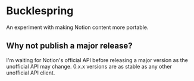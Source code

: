 # Bucklespring

An experiment with making Notion content more portable.

## Why not publish a major release?
I'm waiting for Notion's official API before releasing a major version as the unofficial API may change.
0.x.x versions are as stable as any other unofficial API client.